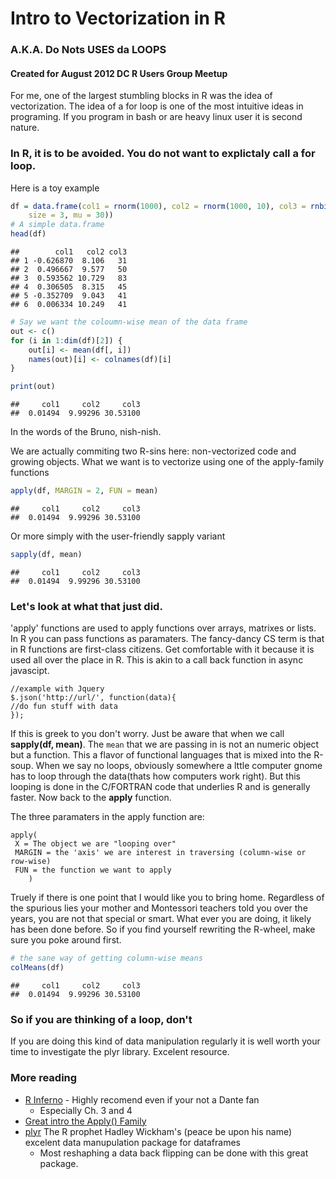 Intro to Vectorization in R
===========================
### A.K.A. Do Nots USES da LOOPS

#### Created for August 2012 DC R Users Group Meetup

For me, one of the largest stumbling blocks in R was the idea of vectorization. The idea of a for loop is one of the most intuitive ideas in programing. If you program in bash or are heavy linux user it is second nature.

### In R, it is to be avoided. You do not want to explictaly call a for loop. 





Here is a toy example



```r
df = data.frame(col1 = rnorm(1000), col2 = rnorm(1000, 10), col3 = rnbinom(n = 1000, 
    size = 3, mu = 30))
# A simple data.frame
head(df)
```

```
##        col1   col2 col3
## 1 -0.626870  8.106   31
## 2  0.496667  9.577   50
## 3  0.593562 10.729   83
## 4  0.306505  8.315   45
## 5 -0.352709  9.043   41
## 6  0.006334 10.249   41
```




```r
# Say we want the coloumn-wise mean of the data frame
out <- c()
for (i in 1:dim(df)[2]) {
    out[i] <- mean(df[, i])
    names(out)[i] <- colnames(df)[i]
}

print(out)
```

```
##     col1     col2     col3 
##  0.01494  9.99296 30.53100 
```



In the words of the Bruno, nish-nish.

We are actually commiting two R-sins here: non-vectorized code and growing objects. What we want is to vectorize using one of the apply-family functions 


```r
apply(df, MARGIN = 2, FUN = mean)
```

```
##     col1     col2     col3 
##  0.01494  9.99296 30.53100 
```




Or more simply with the user-friendly sapply variant


```r
sapply(df, mean)
```

```
##     col1     col2     col3 
##  0.01494  9.99296 30.53100 
```




### Let's look at what that just did. 
'apply' functions are used to apply functions over arrays, matrixes or lists. In R you can pass functions as paramaters. The fancy-dancy CS term is that in R functions are first-class citizens. Get comfortable with it because it is used all over the place in R. This is akin to a call back function in async javascipt. 

```
//example with Jquery
$.json('http://url/', function(data){
//do fun stuff with data
});
```
If this is greek to you don't worry. Just be aware that when we call **sapply(df, mean)**. The `mean` that we are passing in is not an numeric object but a function. This a flavor of functional languages that is mixed into the R-soup. When we say no loops, obviously somewhere a lttle computer gnome has to loop through the data(thats how computers work right). But this looping is done in the C/FORTRAN code that underlies R and is generally faster. Now back to the **apply** function.

The three paramaters in the apply function are:
```
apply(
 X = The object we are "looping over"
 MARGIN = the 'axis' we are interest in traversing (column-wise or row-wise)
 FUN = the function we want to apply
    )
```

Truely if there is one point that I would like you to bring home. Regardless of the spurious lies your mother and Montessori teachers told you over the years, you are not that special or smart. What ever you are doing, it likely has been done before. So if you find yourself rewriting the R-wheel, make sure you poke around first.



```r
# the sane way of getting column-wise means
colMeans(df)
```

```
##     col1     col2     col3 
##  0.01494  9.99296 30.53100 
```

### So if you are thinking of a loop, don't

If you are doing this kind of data manipulation regularly it is well worth your time to investigate the plyr library. Excelent resource.


### More reading
* [R Inferno](http://www.burns-stat.com/pages/Tutor/R_inferno.pdf) - Highly recomend even if your not a Dante fan
  * Especially Ch. 3 and 4
* [Great intro the Apply() Family](https://nsaunders.wordpress.com/2010/08/20/a-brief-introduction-to-apply-in-r/)
* [plyr](http://www.cerebralmastication.com/2009/08/a-fast-intro-to-plyr-for-r/) The R prophet Hadley Wickham's (peace be upon his name) excelent data manupulation package for dataframes
  * Most reshaphing a data back flipping can be done with this great package. 
